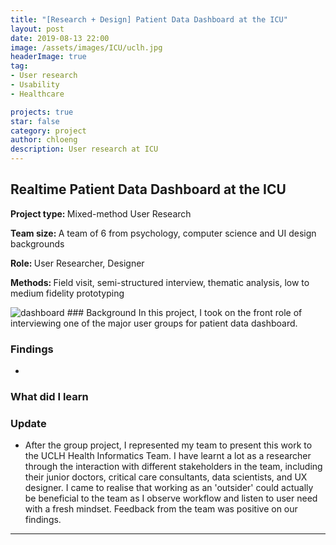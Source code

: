 ```yaml
---
title: "[Research + Design] Patient Data Dashboard at the ICU"
layout: post
date: 2019-08-13 22:00
image: /assets/images/ICU/uclh.jpg
headerImage: true
tag:
- User research
- Usability
- Healthcare

projects: true
star: false
category: project
author: chloeng
description: User research at ICU
---
```


## Realtime Patient Data Dashboard at the ICU
<b>Project type: </b> Mixed-method User Research

<b>Team size: </b> A team of 6 from psychology, computer science and UI design backgrounds

<b>Role: </b> User Researcher, Designer

<b>Methods: </b> Field visit, semi-structured interview, thematic analysis, low to medium fidelity prototyping

<img alt="dashboard" src="https://chloenhy.github.io/assets/images/ICU/uclh1.png" />
### Background
In this project, I took on the front role of interviewing one of the major user groups for patient data dashboard.

### Findings
*

### What did I learn


### Update
* After the group project, I represented my team to present this work to the UCLH Health Informatics Team. I have learnt a lot as a researcher through the interaction with different stakeholders in the team, including their junior doctors, critical care consultants, data scientists, and UX designer. I came to realise that working as an 'outsider' could actually be beneficial to the team as I observe workflow and listen to user need with a fresh mindset. Feedback from the team was positive on our findings.


---
